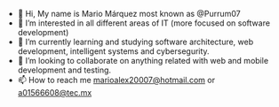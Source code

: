 - 👋 Hi, My name is Mario Márquez most known as @Purrum07
- 👀 I’m interested in all different areas of IT (more focused on software development)
- 🌱 I’m currently learning and studying software architecture, web development, intelligent systems and cybersegurity.
- 💞️ I’m looking to collaborate on anything related with web and mobile development and testing.
- 📫 How to reach me marioalex20007@hotmail.com or a01566608@tec.mx
